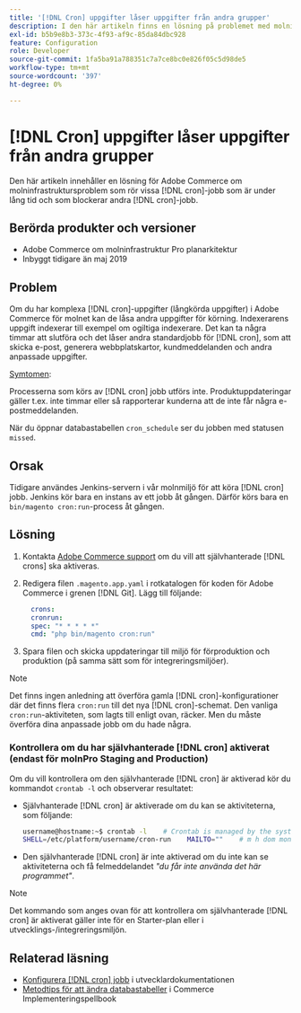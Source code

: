 ```yaml
---
title: '[!DNL Cron] uppgifter låser uppgifter från andra grupper'
description: I den här artikeln finns en lösning på problemet med molninfrastruktur i Adobe Commerce som rör vissa  [!DNL cron] jobb som är igång eller som blockerar andra [!DNL cron] jobb.
exl-id: b5b9e8b3-373c-4f93-af9c-85da84dbc928
feature: Configuration
role: Developer
source-git-commit: 1fa5ba91a788351c7a7ce8bc0e826f05c5d98de5
workflow-type: tm+mt
source-wordcount: '397'
ht-degree: 0%

---
```


# [!DNL Cron] uppgifter låser uppgifter från andra grupper

Den här artikeln innehåller en lösning för Adobe Commerce om molninfrastruktursproblem som rör vissa [!DNL cron]-jobb som är under lång tid och som blockerar andra [!DNL cron]-jobb.

## Berörda produkter och versioner

* Adobe Commerce om molninfrastruktur Pro planarkitektur
* Inbyggt tidigare än maj 2019

## Problem

Om du har komplexa [!DNL cron]-uppgifter (långkörda uppgifter) i Adobe Commerce för molnet kan de låsa andra uppgifter för körning. Indexerarens uppgift indexerar till exempel om ogiltiga indexerare. Det kan ta några timmar att slutföra och det låser andra standardjobb för [!DNL cron], som att skicka e-post, generera webbplatskartor, kundmeddelanden och andra anpassade uppgifter.

<u>Symtomen</u>:

Processerna som körs av [!DNL cron] jobb utförs inte. Produktuppdateringar gäller t.ex. inte timmar eller så rapporterar kunderna att de inte får några e-postmeddelanden.

När du öppnar databastabellen `cron_schedule` ser du jobben med statusen `missed`.

## Orsak

Tidigare användes Jenkins-servern i vår molnmiljö för att köra [!DNL cron] jobb. Jenkins kör bara en instans av ett jobb åt gången. Därför körs bara en `bin/magento cron:run`-process åt gången.

## Lösning

1. Kontakta [Adobe Commerce support](/help/help-center-guide/help-center/magento-help-center-user-guide.md#submit-ticket) om du vill att självhanterade [!DNL crons] ska aktiveras.
1. Redigera filen `.magento.app.yaml` i rotkatalogen för koden för Adobe Commerce i grenen [!DNL Git]. Lägg till följande:

   ```yaml
     crons:
     cronrun:
     spec: "* * * * *"
     cmd: "php bin/magento cron:run"
   ```

1. Spara filen och skicka uppdateringar till miljö för förproduktion och produktion (på samma sätt som för integreringsmiljöer).

>[!NOTE]
>
>Det finns ingen anledning att överföra gamla [!DNL cron]-konfigurationer där det finns flera `cron:run` till det nya [!DNL cron]-schemat. Den vanliga `cron:run`-aktiviteten, som lagts till enligt ovan, räcker. Men du måste överföra dina anpassade jobb om du hade några.

### Kontrollera om du har självhanterade [!DNL cron] aktiverat (endast för molnPro Staging and Production)

Om du vill kontrollera om den självhanterade [!DNL cron] är aktiverad kör du kommandot `crontab -l` och observerar resultatet:

* Självhanterade [!DNL cron] är aktiverade om du kan se aktiviteterna, som följande:

  ```bash
  username@hostname:~$ crontab -l    # Crontab is managed by the system, attempts to edit it directly will fail.
  SHELL=/etc/platform/username/cron-run    MAILTO=""    # m h dom mon dow job_name    * * * * * cronrun
  ```

* Den självhanterade [!DNL cron] är inte aktiverad om du inte kan se aktiviteterna och få felmeddelandet *&quot;du får inte använda det här programmet&quot;*.

>[!NOTE]
>
>Det kommando som anges ovan för att kontrollera om självhanterade [!DNL cron] är aktiverat gäller inte för en Starter-plan eller i utvecklings-/integreringsmiljön.

## Relaterad läsning

* [Konfigurera [!DNL cron] jobb](https://experienceleague.adobe.com/en/docs/commerce-operations/configuration-guide/cli/configure-cron-jobs) i utvecklardokumentationen
* [Metodtips för att ändra databastabeller](https://experienceleague.adobe.com/en/docs/commerce-operations/implementation-playbook/best-practices/development/modifying-core-and-third-party-tables#why-adobe-recommends-avoiding-modifications) i Commerce Implementeringspellbook
